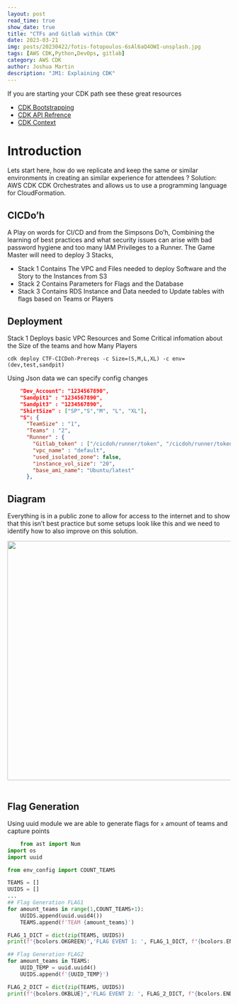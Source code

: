 ```yaml
---
layout: post
read_time: true
show_date: true
title: "CTFs and Gitlab within CDK"
date: 2023-03-21
img: posts/20230422/fotis-fotopoulos-6sAl6aQ4OWI-unsplash.jpg
tags: [AWS CDK,Python,DevOps, gitlab]
category: AWS CDK
author: Joshua Martin
description: "JM1: Explaining CDK"
---
```

If you are starting your CDK path see these great resources
- [CDK Bootstrapping](https://docs.aws.amazon.com/cdk/v2/guide/bootstrapping.html)
- [CDK API Refrence](https://docs.aws.amazon.com/cdk/api/v2/python/index.html)
- [CDK Context](https://docs.aws.amazon.com/cdk/v2/guide/context.html)
  
# Introduction

Lets start here, how do we replicate and keep the same or similar environments in creating an similar experience for attendees ? Solution:
AWS CDK 
CDK Orchestrates and allows us to use a programming language for CloudFormation.

## CICDo’h 

A Play on words for CI/CD and from the Simpsons Do’h, Combining the learning of best practices and what security issues can arise with bad password hygiene and too many IAM Privileges to a Runner.
The Game Master will need to deploy 3 Stacks, 
- Stack 1 Contains The VPC and Files needed to deploy Software and the Story to the Instances from S3
- Stack 2 Contains Parameters for Flags and the Database
- Stack 3 Contains RDS Instance and Data needed to Update tables with flags based on Teams or Players 

## Deployment

Stack 1 Deploys basic VPC Resources and Some Critical infomation about the Size of the teams and how Many Players
```shell
cdk deploy CTF-CICDoh-Prereqs -c Size=(S,M,L,XL) -c env=(dev,test,sandpit)
```
Using Json data we can specify config changes 
```json   
    "Dev_Account": "1234567890",
    "Sandpit1" : "1234567890",
    "Sandpit3" : "1234567890",
    "ShirtSize" : ["SP","S","M", "L", "XL"],
    "S": {
      "TeamSize" : "1",
      "Teams" : "2",
      "Runner" : {
        "Gitlab_token" : ["/cicdoh/runner/token", "/cicdoh/runner/token2"],
        "vpc_name" : "default",
        "used_isolated_zone": false,
        "instance_vol_size": "20",
        "base_ami_name": "Ubuntu/latest"
      },
 ```

 ## Diagram
Everything is in a public zone to allow for access to the internet and to show that this isn’t best practice but some setups look like this and we need to identify how to also improve on this solution.

<center><img src='./assets/img/posts/20230420/CICDoh-Diagram.drawio.png' width="540"></center><br>

## Flag Generation
Using uuid module we are able to generate flags for `x` amount of teams and capture points 

```Python
    from ast import Num
import os
import uuid

from env_config import COUNT_TEAMS

TEAMS = []
UUIDS = []
...
## Flag Generation FLAG1
for amount_teams in range(1,COUNT_TEAMS+1):
    UUIDS.append(uuid.uuid4())
    TEAMS.append(f'TEAM {amount_teams}')

FLAG_1_DICT = dict(zip(TEAMS, UUIDS))
print(f"{bcolors.OKGREEN}",'FLAG EVENT 1: ', FLAG_1_DICT, f"{bcolors.ENDC}")

## Flag Generation FLAG2
for amount_teams in TEAMS:
    UUID_TEMP = uuid.uuid4()
    UUIDS.append(f'{UUID_TEMP}')

FLAG_2_DICT = dict(zip(TEAMS, UUIDS))
print(f"{bcolors.OKBLUE}",'FLAG EVENT 2: ', FLAG_2_DICT, f"{bcolors.ENDC}")

```
